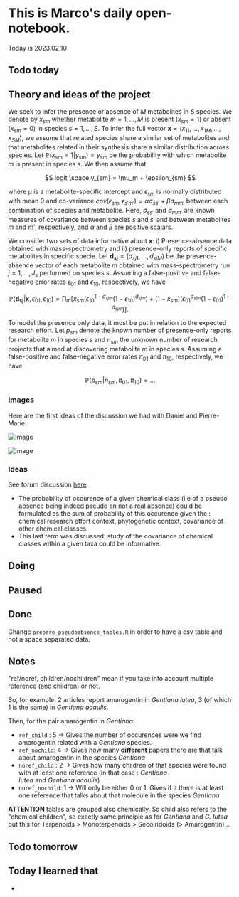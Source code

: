 # This is Marco's daily open-notebook.

Today is 2023.02.10

## Todo today

## Theory and ideas of the project
We seek to infer the presence or absence of $M$ metabolites in $S$ species. We denote by $x_{sm}$ whether metabolite $m=1,\ldots,M$ is present ($x_{sm}=1$) or absent ($x_{sm}=0$) in species $s=1,\ldots,S$. To infer the full vector $\bm{x}=(x_{11}, \ldots, x_{1M},\ldots,x_{SM})$, we assume that related species share a similar set of metabolites and that metabolites related in their synthesis share a similar distribution across species. 
Let ${\mathbb P}(x_{sm}=1|y_{sm})=y_{sm}$ be the probability with which metabolite $m$ is present in species $s$. We then assume that

$$
logit \space y_{sm} = \mu_m + \epsilon_{sm}
$$

where $\mu$ is a metabolite-specific intercept and $\epsilon_{sm}$ is normally distributed with mean 0 and co-variance $cov(\epsilon_{sm},\epsilon_{s'm'})=\alpha \sigma_{ss'} + \beta \sigma_{mm'}$ between each combination of species and metabolite. Here, $\sigma_{ss'}$ and $\sigma_{mm'}$ are known measures of covariance between species $s$ and $s'$ and between metabolites $m$ and $m'$, respectively, and $\alpha$ and $\beta$ are positive scalars.

We consider two sets of data informative about $\bm{x}$: i) Presence-absence data obtained with mass-spectrometry and ii) presence-only reports of specific metabolites in specific specie. Let $\bm{d_{sj}}=(d_{sj1}, \ldots, d_{sjM})$ be the presence-absence vector of each metabolite $m$ obtained with mass-spectrometry run $j=1,\ldots,J_s$ performed on species $s$. Assuming a false-positive and false-negative error rates $\epsilon_{01}$ and $\epsilon_{10}$, respectively, we have

$$
{\mathbb P}(\bm{d_{sj}}|\bm{x}, \epsilon_{01}, \epsilon_{10}) = \prod_m \left[ x_{sm}\left(\epsilon_{10}^{1-d_{sjm}}(1-\epsilon_{10})^{d_{sjm}}\right) + (1-x_{sm})\left( \epsilon_{01}^{d_{sjm}}(1-\epsilon_{01})^{1-d_{sjm}}\right)\right].
$$

To model the presence only data, it must be put in relation to the expected research effort. Let $p_{sm}$ denote the known number of presence-only reports for metabolite $m$ in species $s$ and $n_{sm}$ the unknown number of research projects that aimed at discovering metabolite $m$ in species $s$. Assuming a false-positive and false-negative error rates $\pi_{01}$ and $\pi_{10}$, respectively, we have

$$
{\mathbb P}(p_{sm}|n_{sm}, \pi_{01}, \pi_{10}) = ...
$$

### Images
Here are the first ideas of the discussion we had with Daniel and Pierre-Marie:

![image](assets/images/2023-01-30-14-53-54.jpg)

![image](assets/images/2023-01-30-14-53-55.jpg)
### Ideas 
See forum discussion [here](https://github.com/anticipated-lotus/forum/discussions/3)
* The probability of occurence of a given chemical class (i.e of a pseudo absence being indeed pseudo an not a real absence) could be formulated as the sum of probability of this occurence given the : chemical research effort context, phylogenetic context, covariance of other chemical classes. 
* This last term was discussed: study of the covariance of chemical classes within a given taxa could be informative. 
###

## Doing

## Paused

## Done
Change `prepare_pseudoabsence_tables.R` in order to have a csv table and not a space separated data. 

## Notes
"ref/noref, children/nochildren" mean if you take into account multiple reference (and children) or not.

So, for example: 2 articles report amarogentin in *Gentiana lutea*, 3 (of which 1 is the same) in *Gentiana acaulis*.

Then, for the pair amarogentin in *Gentiana*:
* `ref_child` : 5 &rarr; Gives the number of occurences were we find amarogentin related with a *Gentiana* species.
* `ref_nochild`: 4 &rarr; Gives how many **different** papers there are that talk about amarogentin in the species *Gentiana*
* `noref_child` : 2 &rarr; Gives how many children of that species were found with at least one reference (in that case : *Gentiana    
  lutea* and *Gentiana acaulis*)
* `noref_nochild`: 1 &rarr; Will only be either 0 or 1. Gives if it there is at least one reference that talks about that molecule 
  in the species *Gentiana*

**ATTENTION** tables are grouped also chemically. So child also refers to the "chemical children", so exactly same principle as for *Gentiana* and *G. lutea* but this for Terpenoids > Monoterpenoids > Secoiridoids (> Amarogentin)... 
## Todo tomorrow

###
###
###


## Today I learned that

- 